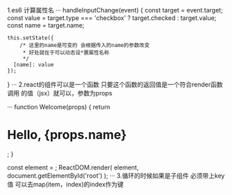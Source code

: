1.es6 计算属性名
···
 handleInputChange(event) {
    const target = event.target;
    const value = target.type === 'checkbox' ? target.checked : target.value;
    const name = target.name;

    this.setState({
        /* 这里的name是可变的 会根据传入的name的参数改变
         * 好处就在于可以动态设*置属性名称
         */
      [name]: value
    });
  }
  ···
  2.react的组件可以是一个函数 只要这个函数的返回值是一个符合render函数调用
  的值（jsx）就可以，参数为props


  ···
  function Welcome(props) {
  return <h1>Hello, {props.name}</h1>;
}

const element = <Welcome name="Sara" />;
ReactDOM.render(
  element,
  document.getElementById('root')
);
···
3.循环的时候如果是子组件 必须带上key值 可以去map(item，index)的index作为键


  
